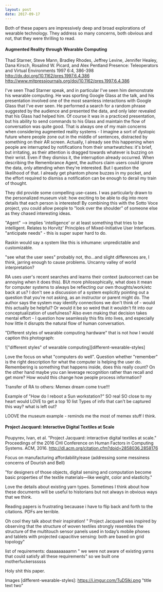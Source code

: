 ```yaml
---
layout: post
date: 2017-09-17
---
```


Both of these papers are impressively deep and broad explorations of wearable technology. They address so many concerns, both obvious and not, that they were thrilling to read.

#### Augmented Reality through Wearable Computing
Thad Starner, Steve Mann, Bradley Rhodes, Jeffrey Levine, Jennifer Healey, Dana Kirsch, Rosalind W. Picard, and Alex Pentland
Presence: Teleoperators and Virtual Environments 1997 6:4, 386-398 
http://dx.doi.org/10.1162/pres.1997.6.4.386
http://www.mitpressjournals.org/doi/10.1162/pres.1997.6.4.386

I've seen Thad Starner speak, and in particular I've seen him demonstrate his wearable computing. He was sporting Google Glass at the talk, and his presentation involved one of the most seamless interactions with Google Glass that I've ever seen. He performed a search for a random phrase suggested by the audience and presented the data, and only later revealed that his Glass had helped him. Of course it was in a practiced presentation, but his ability to send commands to his Glass and maintain the flow of conversation was quite good. That is always one of my main concerns when considering augmented reality systems - I imagine a sort of dystopic future where people zone out in the middle of sentences, distracted by something on their AR screen. Actually, I already see this happening when people are interrupted by notifications from their smartwatches: it's brief, but irritating, as their attention is dragged towards whatever is buzzing on their wrist. Even if they dismiss it, the interruption already occurred. When describing the Remembrance Agent, the authors claim users could ignore the data, only attending when they're interested. But I question the likelihood of that. I already get phantom phone buzzes in my pocket, and the effort required to dismiss a notification can be enough to derail my train of thought.

They did provide some compelling use-cases. I was particularly drawn to the personalized museum visit: how exciting to be able to dig into more details that each person is interested! By combining this with the Sotto Voce project, you could allow people to "look over the shoulder" of someone else as they chased interesting ideas.

"Agent" --> implies 'intelligence' or at least something that tries to be intelligent. Relates to Horvitz' Principles of Mixed-Initiative User Interfaces. "anticipate needs" - this is super super hard to do.

Raskin would say a system like this is inhumane: unpredictable and customizable.

"see what the user sees" probably not, tho...and slight differences are, I think, jarring enough to cause problems. Uncanny valley of world interpretation?

RA uses user's recent searches and learns their context (autocorrect can be annoying when it does this). BUt more philosophically, what does it mean for computer systems to always be reflecting our own thoughts/work/etc back at us? I don't see a discussion of a system explicitly pointing out a question that you're not asking, as an instructor or parent might do. The author says the system may identify connections we don't think of - would this actually be helpful? Or would it be so weird that it wouldn't fit into our conceptualization of usefulness? Also even making that decision takes mental effort - I question how seamlessly this fits into lives, and especially how little it disrupts the natural flow of human conversation.

"Different styles of wearable computing hardware" that is not how I would caption this photograph:

!["different styles" of wearable computing][different-wearable-styles]

Love the focus on what "computers do well". 
Question whether "remember" is the right description for what the computer is helping the user do. Remembering is something that happens inside, does this really count? On the other hand maybe you can leverage recognition rather than recall and get more? How would this change how people process information?

Transfer of RA to others: Memex dream come true!!!

Example of "How do I reboot a Sun workstation?" SO real SO close to my heart would LOVE to get a top 10 list
Types of info that can't be captured this way? what is left out?

LOOVE the museum example - reminds me the most of memex stuff I think.

#### Project Jacquard: Interactive Digital Textiles at Scale
Poupyrev, Ivan, et al. "Project Jacquard: interactive digital textiles at scale." Proceedings of the 2016 CHI Conference on Human Factors in Computing Systems. ACM, 2016.
http://dl.acm.org/citation.cfm?doid=2858036.2858176

Focus on manufacturing affordability/ease (addressing some messiness concerns of Dourish and Bell)

"for designers of those objects, digital sensing and computation become basic properties of the textile materials—like weight, color and elasticity."

Love the details about existing yarn types. Sometimes I think about how these documents will be useful to historians but not always in obvious ways that we think.

Reading papers is frustrating becauase i have to flip back and forth to the citations. PDFs are terrible.

Oh cool they talk about their inspiration! " Project Jacquard was inspired by observing that the structure of woven textiles strongly resembles the structure of the multitouch sensor panels used in today’s mobile phones and tablets with projected capacitive sensing: both are based on grid topology"

list of requirements: daaaaaaaaamn
" we were not aware of existing yarns that could satisfy all these requirements" so we built one motherfuckerssssss

Holy shit this paper.




Images
[different-wearable-styles]: https://i.imgur.com/TuD5lki.png "title text two"
